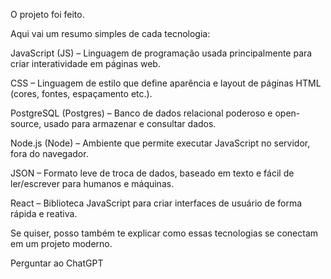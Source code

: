 O projeto foi feito.

Aqui vai um resumo simples de cada tecnologia:

JavaScript (JS) – Linguagem de programação usada principalmente para criar interatividade em páginas web.

CSS – Linguagem de estilo que define aparência e layout de páginas HTML (cores, fontes, espaçamento etc.).

PostgreSQL (Postgres) – Banco de dados relacional poderoso e open-source, usado para armazenar e consultar dados.

Node.js (Node) – Ambiente que permite executar JavaScript no servidor, fora do navegador.

JSON – Formato leve de troca de dados, baseado em texto e fácil de ler/escrever para humanos e máquinas.

React – Biblioteca JavaScript para criar interfaces de usuário de forma rápida e reativa.

Se quiser, posso também te explicar como essas tecnologias se conectam em um projeto moderno.









Perguntar ao ChatGPT
